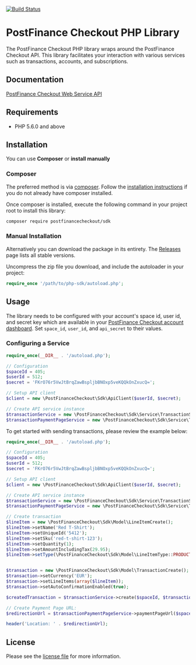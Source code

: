 [![Build Status](https://travis-ci.org/pfpayments/php-sdk.svg?branch=master)](https://travis-ci.org/pfpayments/php-sdk)

# PostFinance Checkout PHP Library

The PostFinance Checkout PHP library wraps around the PostFinance Checkout API. This library facilitates your interaction with various services such as transactions, accounts, and subscriptions.


## Documentation

[PostFinance Checkout Web Service API](https://www.postfinance-checkout.ch/doc/api/web-service)

## Requirements

- PHP 5.6.0 and above

## Installation

You can use **Composer** or **install manually**

### Composer

The preferred method is via [composer](https://getcomposer.org). Follow the
[installation instructions](https://getcomposer.org/doc/00-intro.md) if you do not already have
composer installed.

Once composer is installed, execute the following command in your project root to install this library:

```sh
composer require postfinancecheckout/sdk
```

### Manual Installation

Alternatively you can download the package in its entirety. The [Releases](../../releases) page lists all stable versions.

Uncompress the zip file you download, and include the autoloader in your project:

```php
require_once '/path/to/php-sdk/autoload.php';
```

## Usage
The library needs to be configured with your account's space id, user id, and secret key which are available in your [PostFinance Checkout
account dashboard](https://www.postfinance-checkout.ch/account/select). Set `space_id`, `user_id`, and `api_secret` to their values.

### Configuring a Service

```php
require_once(__DIR__ . '/autoload.php');

// Configuration
$spaceId = 405;
$userId = 512;
$secret = 'FKrO76r5VwJtBrqZawBspljbBNOxp5veKQQkOnZxucQ=';

// Setup API client
$client = new \PostFinanceCheckout\Sdk\ApiClient($userId, $secret);

// Create API service instance
$transactionService = new \PostFinanceCheckout\Sdk\Service\TransactionService($client);
$transactionPaymentPageService = new \PostFinanceCheckout\Sdk\Service\TransactionPaymentPageService($client);

```

To get started with sending transactions, please review the example below:

```php
require_once(__DIR__ . '/autoload.php');

// Configuration
$spaceId = 405;
$userId = 512;
$secret = 'FKrO76r5VwJtBrqZawBspljbBNOxp5veKQQkOnZxucQ=';

// Setup API client
$client = new \PostFinanceCheckout\Sdk\ApiClient($userId, $secret);

// Create API service instance
$transactionService = new \PostFinanceCheckout\Sdk\Service\TransactionService($client);
$transactionPaymentPageService = new \PostFinanceCheckout\Sdk\Service\TransactionPaymentPageService($client);

// Create transaction
$lineItem = new \PostFinanceCheckout\Sdk\Model\LineItemCreate();
$lineItem->setName('Red T-Shirt');
$lineItem->setUniqueId('5412');
$lineItem->setSku('red-t-shirt-123');
$lineItem->setQuantity(1);
$lineItem->setAmountIncludingTax(29.95);
$lineItem->setType(\PostFinanceCheckout\Sdk\Model\LineItemType::PRODUCT);


$transaction = new \PostFinanceCheckout\Sdk\Model\TransactionCreate();
$transaction->setCurrency('EUR');
$transaction->setLineItems(array($lineItem));
$transaction->setAutoConfirmationEnabled(true);

$createdTransaction = $transactionService->create($spaceId, $transaction);

// Create Payment Page URL:
$redirectionUrl = $transactionPaymentPageService->paymentPageUrl($spaceId, $createdTransaction->getId());

header('Location: ' . $redirectionUrl);

```

## License

Please see the [license file](https://github.com/pfpayments/php-sdk/blob/master/LICENSE) for more information.
